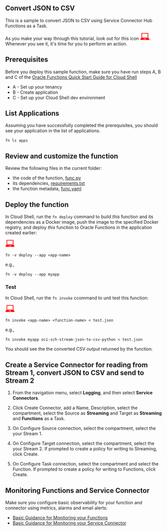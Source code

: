 ## Convert JSON to CSV

This is a sample to convert JSON to CSV using Service Connector Hub Functions as a Task.

As you make your way through this tutorial, look out for this icon ![user input icon](./images/userinput.png).
Whenever you see it, it's time for you to perform an action.


## Prerequisites

Before you deploy this sample function, make sure you have run steps A, B 
and C of the [Oracle Functions Quick Start Guide for Cloud Shell](https://www.oracle.com/webfolder/technetwork/tutorials/infographics/oci_functions_cloudshell_quickview/functions_quickview_top/functions_quickview/index.html)
* A - Set up your tenancy
* B - Create application
* C - Set up your Cloud Shell dev environment


## List Applications 

Assuming you have successfully completed the prerequisites, you should see your 
application in the list of applications.

```
fn ls apps
```


## Review and customize the function

Review the following files in the current folder:
* the code of the function, [func.py](./func.py)
* its dependencies, [requirements.txt](./requirements.txt)
* the function metadata, [func.yaml](./func.yaml)


## Deploy the function

In Cloud Shell, run the `fn deploy` command to build *this* function and its dependencies as a Docker image, 
push the image to the specified Docker registry, and deploy *this* function to Oracle Functions 
in the application created earlier:

![user input icon](./images/userinput.png)
```
fn -v deploy --app <app-name>
```
e.g.,
```
fn -v deploy --app myapp
```

### Test

In Cloud Shell, run the `fn invoke` ccommand to unit test this function:

![user input icon](./images/userinput.png)
```
fn invoke <app-name> <function-name> < test.json
```
e.g.,
```
fn invoke myapp oci-sch-stream-json-to-csv-python < test.json
```

You should see the the converted CSV output returned by the function.


## Create a Service Connector for reading from Stream 1, convert JSON to CSV and send to Stream 2

1. From the navigation menu, select **Logging**, and then select **Service Connectors**.

2. Click Create Connector, add a Name, Description, select the compartment, select the Source as **Streaming** and Target as **Streaming** and **Functions** as a Task.
    
3. On Configure Source connection, select the compartment, select the your Stream 1.

4. On Configure Target connection, select the compartment, select the your Stream 2. If prompted to create a policy for writing to Streaming, click Create.

5. On Configure Task connection, select the compartment and select the Function. If prompted to create a policy for writing to Functions, click Create.


## Monitoring Functions and Service Connector

Make sure you configure basic observability for your function and connector using metrics, alarms and email alerts:
* [Basic Guidance for Monitoring your Functions](../basic-observability/functions.md)
* [Basic Guidance for Monitoring your Service Connector](../basic-observability/service-connector-hub.md)

